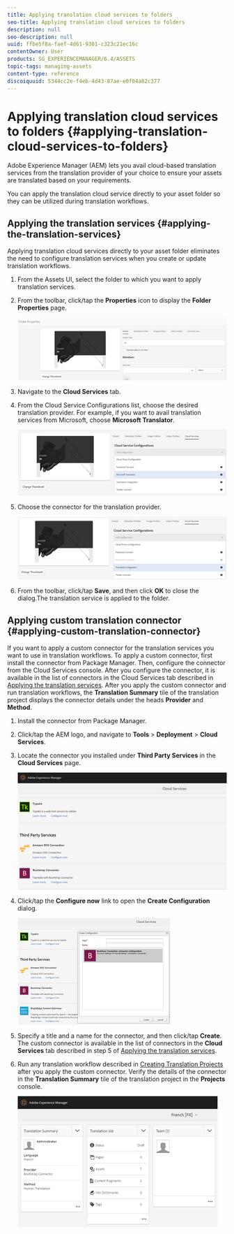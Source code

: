 ```yaml
---
title: Applying translation cloud services to folders 
seo-title: Applying translation cloud services to folders 
description: null
seo-description: null
uuid: ffbe5f8a-faef-4d61-9301-c323c21ec16c
contentOwner: User
products: SG_EXPERIENCEMANAGER/6.4/ASSETS
topic-tags: managing-assets
content-type: reference
discoiquuid: 5344cc2e-f4eb-4d43-87ae-e0f04a82c377
---
```


# Applying translation cloud services to folders {#applying-translation-cloud-services-to-folders}

Adobe Experience Manager (AEM) lets you avail cloud-based translation services from the translation provider of your choice to ensure your assets are translated based on your requirements.

You can apply the translation cloud service directly to your asset folder so they can be utilized during translation workflows.

## Applying the translation services {#applying-the-translation-services}

Applying translation cloud services directly to your asset folder eliminates the need to configure translation services when you create or update translation workflows.

1. From the Assets UI, select the folder to which you want to apply translation services.
1. From the toolbar, click/tap the **Properties** icon to display the **Folder Properties** page.

   ![](assets/chlimage_1-215.png)

1. Navigate to the **Cloud Services** tab.
1. From the Cloud Service Configurations list, choose the desired translation provider. For example, if you want to avail translation services from Microsoft, choose **Microsoft Translator**.

   ![](assets/chlimage_1-216.png)

1. Choose the connector for the translation provider.

   ![](assets/chlimage_1-217.png)

1. From the toolbar, click/tap **Save**, and then click **OK** to close the dialog.The translation service is applied to the folder.

## Applying custom translation connector  {#applying-custom-translation-connector}

If you want to apply a custom connector for the translation services you want to use in translation workflows. To apply a custom connector, first install the connector from Package Manager. Then, configure the connector from the Cloud Services console. After you configure the connector, it is available in the list of connectors in the Cloud Services tab described in [Applying the translation services](../../assets/using/transition-cloud-services.md#applying-the-translation-services). After you apply the custom connector and run translation workflows, the **Translation Summary** tile of the translation project displays the connector details under the heads **Provider** and **Method**.

1. Install the connector from Package Manager.
1. Click/tap the AEM logo, and navigate to **Tools** &gt; **Deployment** &gt; **Cloud Services**.
1. Locate the connector you installed under **Third Party Services** in the **Cloud Services** page.

   ![](assets/chlimage_1-218.png)

1. Click/tap the **Configure now** link to open the **Create Configuration** dialog.

   ![](assets/chlimage_1-219.png)

1. Specify a title and a name for the connector, and then click/tap **Create**. The custom connector is available in the list of connectors in the **Cloud Services** tab described in step 5 of [Applying the translation services](#applying-the-translation-services). 
1. Run any translation workflow described in [Creating Translation Projects](../../assets/using/translation-projects.md) after you apply the custom connector. Verify the details of the connector in the **Translation Summary** tile of the translation project in the **Projects** console.

   ![](assets/chlimage_1-220.png)

